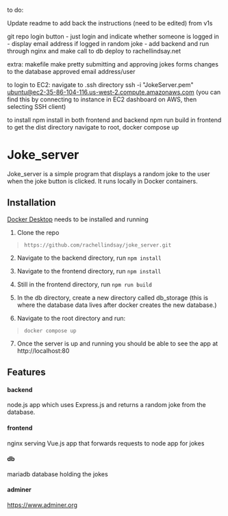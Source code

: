to do:

Update readme to add back the instructions (need to be edited) from v1s

git repo
login button - just login and indicate whether someone is logged in - display email address if logged in
random joke - add backend and run through nginx and make call to db
deploy to rachellindsay.net

extra:
makefile
make pretty
submitting and approving jokes
forms
changes to the database
approved
email address/user

to login to EC2:
navigate to .ssh directory
ssh -i "JokeServer.pem" ubuntu@ec2-35-86-104-116.us-west-2.compute.amazonaws.com
(you can find this by connecting to instance in EC2 dashboard on AWS, then selecting SSH client)

to install
npm install in both frontend and backend
npm run build in frontend to get the dist directory
navigate to root, docker compose up

# Joke_server

Joke_server is a simple program that displays a random joke to the user when the joke button is clicked. It runs locally in Docker containers.

## Installation

[Docker Desktop](https://www.docker.com/products/docker-desktop/) needs to be installed and running

1. Clone the repo

> `https://github.com/rachellindsay/joke_server.git`

2. Navigate to the backend directory, run `npm install`

3. Navigate to the frontend directory, run `npm install`

4. Still in the frontend directory, run `npm run build`
5. In the db directory, create a new directory called db_storage (this is where the database data lives after docker creates the new database.)
6. Navigate to the root directory and run:

> `docker compose up`

7. Once the server is up and running you should be able to see the app at http://localhost:80

## Features

#### backend

node.js app which uses Express.js and returns a random joke from the database.

#### frontend

nginx serving Vue.js app that forwards requests to node app for jokes

#### db

mariadb database holding the jokes

#### adminer

https://www.adminer.org
